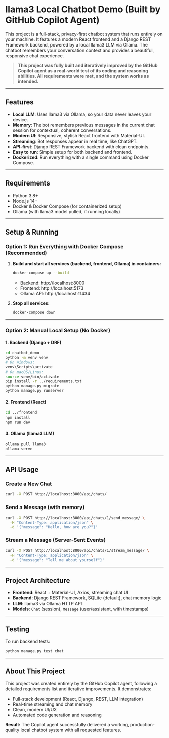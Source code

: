 # llama3 Local Chatbot Demo (Built by GitHub Copilot Agent)

This project is a full-stack, privacy-first chatbot system that runs entirely on your machine. It features a modern React frontend and a Django REST Framework backend, powered by a local llama3 LLM via Ollama. The chatbot remembers your conversation context and provides a beautiful, responsive chat experience.

> **This project was fully built and iteratively improved by the GitHub Copilot agent as a real-world test of its coding and reasoning abilities. All requirements were met, and the system works as intended.**

---

## Features

- **Local LLM**: Uses llama3 via Ollama, so your data never leaves your device.
- **Memory**: The bot remembers previous messages in the current chat session for contextual, coherent conversations.
- **Modern UI**: Responsive, stylish React frontend with Material-UI.
- **Streaming**: Bot responses appear in real time, like ChatGPT.
- **API-first**: Django REST Framework backend with clean endpoints.
- **Easy to run**: Simple setup for both backend and frontend.
- **Dockerized**: Run everything with a single command using Docker Compose.

---

## Requirements

- Python 3.8+
- Node.js 14+
- Docker & Docker Compose (for containerized setup)
- Ollama (with llama3 model pulled, if running locally)

---

## Setup & Running

### Option 1: Run Everything with Docker Compose (Recommended)

1. **Build and start all services (backend, frontend, Ollama) in containers:**
   ```bash
   docker-compose up --build
   ```
   - Backend: http://localhost:8000
   - Frontend: http://localhost:5173
   - Ollama API: http://localhost:11434

2. **Stop all services:**
   ```bash
   docker-compose down
   ```

---

### Option 2: Manual Local Setup (No Docker)

#### 1. Backend (Django + DRF)
```bash
cd chatbot_demo
python -m venv venv
# On Windows:
venv\Scripts\activate
# On macOS/Linux:
source venv/bin/activate
pip install -r ../requirements.txt
python manage.py migrate
python manage.py runserver
```

#### 2. Frontend (React)
```bash
cd ../frontend
npm install
npm run dev
```

#### 3. Ollama (llama3 LLM)
```bash
ollama pull llama3
ollama serve
```

---

## API Usage

### Create a New Chat
```bash
curl -X POST http://localhost:8000/api/chats/
```

### Send a Message (with memory)
```bash
curl -X POST http://localhost:8000/api/chats/1/send_message/ \
  -H "Content-Type: application/json" \
  -d '{"message": "Hello, how are you?"}'
```

### Stream a Message (Server-Sent Events)
```bash
curl -X POST http://localhost:8000/api/chats/1/stream_message/ \
  -H "Content-Type: application/json" \
  -d '{"message": "Tell me about yourself"}'
```

---

## Project Architecture

- **Frontend**: React + Material-UI, Axios, streaming chat UI
- **Backend**: Django REST Framework, SQLite (default), chat memory logic
- **LLM**: llama3 via Ollama HTTP API
- **Models**: `Chat` (session), `Message` (user/assistant, with timestamps)

---

## Testing

To run backend tests:
```bash
python manage.py test chat
```

---

## About This Project

This project was created entirely by the GitHub Copilot agent, following a detailed requirements list and iterative improvements. It demonstrates:
- Full-stack development (React, Django, REST, LLM integration)
- Real-time streaming and chat memory
- Clean, modern UI/UX
- Automated code generation and reasoning

**Result:** The Copilot agent successfully delivered a working, production-quality local chatbot system with all requested features.
